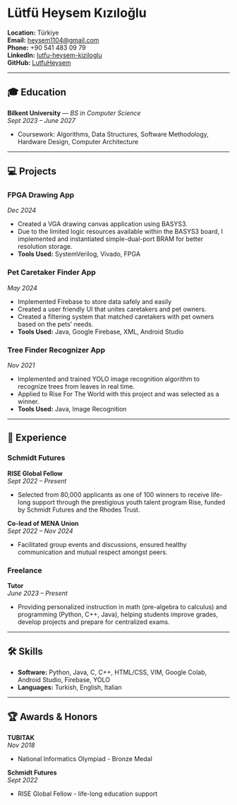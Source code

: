 # Lütfü Heysem Kızıloğlu

**Location:** Türkiye  
**Email:** [heysem1104@gmail.com](mailto:heysem1104@gmail.com)  
**Phone:** +90 541 483 09 79  
**LinkedIn:** [lutfu-heysem-kiziloglu](https://www.linkedin.com/in/lutfu-heysem-kiziloglu)  
**GitHub:** [LutfuHeysem](https://github.com/LutfuHeysem)  

---

## 🎓 Education

**Bilkent University** — *BS in Computer Science*  
_Sept 2023 – June 2027_  
- Coursework: Algorithms, Data Structures, Software Methodology, Hardware Design, Computer Architecture

---

## 💻 Projects

### FPGA Drawing App  
_Dec 2024_  
- Created a VGA drawing canvas application using BASYS3.  
- Due to the limited logic resources available within the BASYS3 board, I implemented and instantiated simple-dual-port BRAM for better resolution storage.  
- **Tools Used:** SystemVerilog, Vivado, FPGA

### Pet Caretaker Finder App  
_May 2024_  
- Implemented Firebase to store data safely and easily  
- Created a user friendly UI that unites caretakers and pet owners.  
- Created a filtering system that matched caretakers with pet owners based on the pets’ needs.  
- **Tools Used:** Java, Google Firebase, XML, Android Studio

### Tree Finder Recognizer App  
_Nov 2021_  
- Implemented and trained YOLO image recognition algorithm to recognize trees from leaves in real time.  
- Applied to Rise For The World with this project and was selected as a winner.  
- **Tools Used:** Java, Image Recognition

---

## 💼 Experience

### Schmidt Futures  
**RISE Global Fellow**  
_Sept 2022 – Present_  
- Selected from 80,000 applicants as one of 100 winners to receive life-long support through the prestigious youth talent program Rise, funded by Schmidt Futures and the Rhodes Trust.

**Co-lead of MENA Union**  
_Sept 2022 – Nov 2024_  
- Facilitated group events and discussions, ensured healthy communication and mutual respect amongst peers.

### Freelance  
**Tutor**  
_June 2023 – Present_  
- Providing personalized instruction in math (pre-algebra to calculus) and programming (Python, C++, Java), helping students improve grades, develop projects and prepare for centralized exams.

---

## 🛠 Skills

- **Software:** Python, Java, C, C++, HTML/CSS, VIM, Google Colab, Android Studio, Firebase, YOLO  
- **Languages:** Turkish, English, Italian

---

## 🏆 Awards & Honors

**TUBITAK**  
_Nov 2018_  
- National Informatics Olympiad - Bronze Medal

**Schmidt Futures**  
_Sept 2022_  
- RISE Global Fellow - life-long education support
